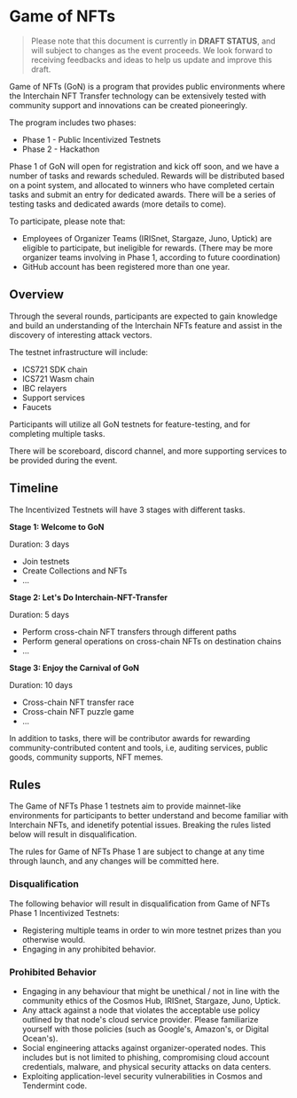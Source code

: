 # Game of NFTs

> Please note that this document is currently in **DRAFT STATUS**, and will subject to changes as the event proceeds. We look forward to receiving feedbacks and ideas to help us update and improve this draft.

Game of NFTs (GoN) is a program that provides public environments where the Interchain NFT Transfer technology can be extensively tested with community support and innovations can be created pioneeringly.

The program includes two phases:
- Phase 1 - Public Incentivized Testnets
- Phase 2 - Hackathon

Phase 1 of GoN will open for registration and kick off soon, and we have a number of tasks and rewards scheduled. Rewards will be distributed based on a point system, and allocated to winners who have completed certain tasks and submit an entry for dedicated awards. There will be a series of testing tasks and dedicated awards (more details to come).

To participate, please note that: 

- Employees of Organizer Teams (IRISnet, Stargaze, Juno, Uptick) are eligible to participate, but ineligible for rewards. (There may be more organizer teams involving in Phase 1, according to future coordination)
- GitHub account has been registered more than one year.

## Overview

Through the several rounds, participants are expected to gain knowledge and build an understanding of the Interchain NFTs feature and assist in the discovery of interesting attack vectors.	

The testnet infrastructure will include:

- ICS721 SDK chain
- ICS721 Wasm chain
- IBC relayers
- Support services
- Faucets

Participants will utilize all GoN testnets for feature-testing, and for completing multiple tasks.

There will be scoreboard, discord channel, and more supporting services to be provided during the event.

## Timeline

The Incentivized Testnets will have 3 stages with different tasks.

**Stage 1: Welcome to GoN**

Duration: 3 days

- Join testnets
- Create Collections and NFTs
- …

**Stage 2: Let's Do Interchain-NFT-Transfer**

Duration: 5 days

- Perform cross-chain NFT transfers through different paths
- Perform general operations on cross-chain NFTs on destination chains
- …


**Stage 3: Enjoy the Carnival of GoN**

Duration: 10 days

- Cross-chain NFT transfer race
- Cross-chain NFT puzzle game
- …

In addition to tasks, there will be contributor awards for rewarding community-contributed content and tools, i.e, auditing services, public goods, community supports, NFT memes.

## Rules

The Game of NFTs Phase 1 testnets aim to provide mainnet-like environments for participants to better understand and become familiar with Interchain NFTs, and idenetify potential issues. Breaking the rules listed below will result in disqualification.

The rules for Game of NFTs Phase 1 are subject to change at any time through launch, and any changes will be committed here.

### Disqualification

The following behavior will result in disqualification from Game of NFTs Phase 1 Incentivized Testnets:
- Registering multiple teams in order to win more testnet prizes than you otherwise would.
- Engaging in any prohibited behavior.


### Prohibited Behavior

- Engaging in any behaviour that might be unethical / not in line with the community ethics of the Cosmos Hub, IRISnet, Stargaze, Juno, Uptick.
- Any attack against a node that violates the acceptable use policy outlined by that node's cloud service provider. Please familiarize yourself with those policies (such as Google's, Amazon's, or Digital Ocean's).
- Social engineering attacks against organizer-operated nodes. This includes but is not limited to phishing, compromising cloud account credentials, malware, and physical security attacks on data centers.
- Exploiting application-level security vulnerabilities in Cosmos and Tendermint code.

